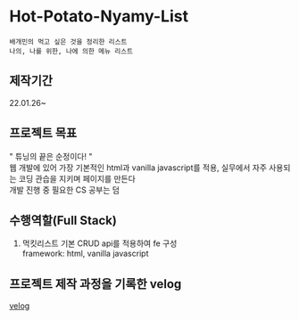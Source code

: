 # Hot-Potato-Nyamy-List
~~~
배개민의 먹고 싶은 것을 정리한 리스트
나의, 나를 위한, 나에 의한 메뉴 리스트
~~~
## 제작기간
22.01.26~

## 프로젝트 목표
" 튜닝의 끝은 순정이다! "
<br>웹 개발에 있어 가장 기본적인 html과 vanilla javascript를 적용, 실무에서 자주 사용되는 코딩 관습을 지키며 페이지를 만든다
<br>개발 진행 중 필요한 CS 공부는 덤

## 수행역할(Full Stack)
1. 먹킷리스트 기본 CRUD api를 적용하여 fe 구성
<br>framework: html, vanilla javascript

## 프로젝트 제작 과정을 기록한 velog
[velog](https://velog.io/@bacccine/series/Hot-Potato-NyamyList)
